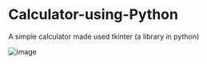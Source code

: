 # Calculator-using-Python
A simple calculator made used tkinter (a library in python)

![image](https://github.com/user-attachments/assets/f4695d30-6b03-4e29-84ee-f67608c149b7)
